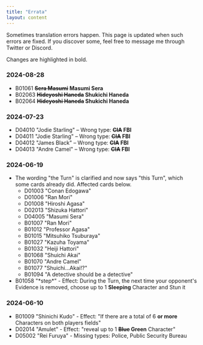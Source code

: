 ```yaml
---
title: "Errata"
layout: content
---
```


Sometimes translation errors happen. This page is updated when such errors are fixed.
If you discover some, feel free to message me through Twitter or Discord.

Changes are highlighted in bold.

### 2024-08-28

* B01061 **~~Sera Masumi~~ Masumi Sera**
* B02063 **~~Hideyoshi Haneda~~ Shukichi Haneda**
* B02064 **~~Hideyoshi Haneda~~ Shukichi Haneda**

### 2024-07-23

* D04010 "Jodie Starling" – Wrong type: **~~CIA~~ FBI**
* D04011 "Jodie Starling" – Wrong type: **~~CIA~~ FBI**
* D04012 "James Black" – Wrong type: **~~CIA~~ FBI**
* D04013 "Andre Camel" – Wrong type: **~~CIA~~ FBI**

### 2024-06-19

* The wording "the Turn" is clarified and now says "this Turn", which some cards already did. Affected cards below.
  * D01003 "Conan Edogawa"
  * D01006 "Ran Mori"
  * D01008 "Hiroshi Agasa"
  * D02013 "Shizuka Hattori"
  * D04005 "Masumi Sera"
  * B01007 "Ran Mori"
  * B01012 "Professor Agasa"
  * B01015 "Mitsuhiko Tsuburaya"
  * B01027 "Kazuha Toyama"
  * B01032 "Heiji Hattori"
  * B01068 "Shuichi Akai"
  * B01070 "Andre Camel"
  * B01077 "Shuichi…Akai!?"
  * B01094 "A detective should be a detective"
* B01058 "\*step*" - Effect: During the Turn, the next time your opponent's Evidence is removed, choose up to 1 **Sleeping** Character and Stun it

### 2024-06-10

* B01009 "Shinichi Kudo" - Effect: "If there are a total of 6 **or more** Characters on both players fields"
* D02014 "Amulet" - Effect: "reveal up to 1 **~~Blue~~ Green** Character"
* D05002 "Rei Furuya" - Missing types: Police, Public Security Bureau
